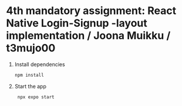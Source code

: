 # 4th mandatory assignment: React Native Login-Signup -layout implementation / Joona Muikku / t3mujo00

1. Install dependencies

   ```bash
   npm install
   ```

2. Start the app

   ```bash
    npx expo start
   ```